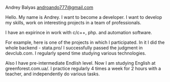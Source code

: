 Andrey Balyas
androando777@gmail.com

Hello. My name is Andrey. I want to become a developer. I want to develop my skills, work on interesting projects in a team of professionals.

I have an expirince in work with c/c++, php. and automation software.

For example, here is one of the projects in which I participated. In it I did the whole backend - stata.pro/
I successfully passed the judgment in devclub.com. I regularly spend time studying various technologies.

Also I have pre-intermediate Endlish level. Now I am studying English at greenforest.com.ua/. I practice regularly 4 times a week for 2 hours with a teacher, and independently do various tasks.
